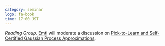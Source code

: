 ```yaml
---
category: seminar
logo: fa-book
time: 17:00 JST
---
```


*Reading Group.* [Emti](https://emtiyaz.github.io) will moderate a discussion on [Pick-to-Learn and Self-Certified Gaussian Process Approximations](https://openreview.net/forum?id=1XTwh6x8ob).